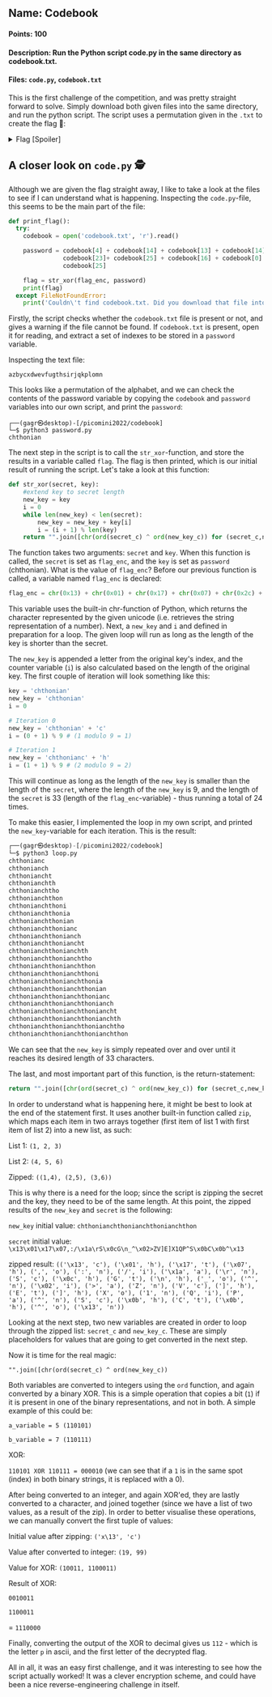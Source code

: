 ## Name: Codebook
#### Points: 100
#### Description: Run the Python script code.py in the same directory as codebook.txt.
#### Files: `code.py`, `codebook.txt`

This is the first challenge of the competition, and was pretty straight forward to solve. Simply download both given files into the same directory, and run the python script.
The script uses a permutation given in the `.txt` to create the flag 🚩:

<details>
  <summary>Flag [Spoiler]</summary>

  ```
  ┌──(gagr㉿desktop)-[/picomini2022/codebook]
  └─$ python3 code.py
  picoCTF{c0d3b00k_455157_8100c7c1}
  ```
</details>

## A closer look on `code.py` 🕵️

Although we are given the flag straight away, I like to take a look at the files to see if I can understand what is happening.
Inspecting the `code.py`-file, this seems to be the main part of the file:

```python
def print_flag():
  try:
    codebook = open('codebook.txt', 'r').read()

    password = codebook[4] + codebook[14] + codebook[13] + codebook[14] +\
               codebook[23]+ codebook[25] + codebook[16] + codebook[0]  +\
               codebook[25]

    flag = str_xor(flag_enc, password)
    print(flag)
  except FileNotFoundError:
    print('Couldn\'t find codebook.txt. Did you download that file into the same directory as this script?')

```

Firstly, the script checks whether the `codebook.txt` file is present or not, and gives a warning if the file cannot be found.
If `codebook.txt` is present, open it for reading, and extract a set of indexes to be stored in a `password` variable.

Inspecting the text file:

```
azbycxdwevfugthsirjqkplomn
```
This looks like a permutation of the alphabet, and we can check the contents of the password variable by copying the `codebook` and `password` variables into
our own script, and print the `password`:

```console
┌──(gagr㉿desktop)-[/picomini2022/codebook]
└─$ python3 password.py
chthonian
```

The next step in the script is to call the `str_xor`-function, and store the results in a variable called `flag`. The flag is then printed, which is 
our initial result of running the script. Let's take a look at this function: 

```python
def str_xor(secret, key):
    #extend key to secret length
    new_key = key
    i = 0
    while len(new_key) < len(secret):
        new_key = new_key + key[i]
        i = (i + 1) % len(key)
    return "".join([chr(ord(secret_c) ^ ord(new_key_c)) for (secret_c,new_key_c) in zip(secret,new_key)])
```

The function takes two arguments: `secret` and `key`. When this function is called, the `secret` is set as `flag_enc`, and the `key` is set as `password` (chthonian).
What is the value of `flag_enc`? Before our previous function is called, a variable named `flag_enc` is declared:

```python
flag_enc = chr(0x13) + chr(0x01) + chr(0x17) + chr(0x07) + chr(0x2c) + chr(0x3a) + chr(0x2f) + chr(0x1a) + chr(0x0d) + chr(0x53) + chr(0x0c) + chr(0x47) + chr(0x0a) + chr(0x5f) + chr(0x5e) + chr(0x02) + chr(0x3e) + chr(0x5a) + chr(0x56) + chr(0x5d) + chr(0x45) + chr(0x5d) + chr(0x58) + chr(0x31) + chr(0x51) + chr(0x50) + chr(0x5e) + chr(0x53) + chr(0x0b) + chr(0x43) + chr(0x0b) + chr(0x5e) + chr(0x13)
```
This variable uses the built-in chr-function of Python, which returns the character represented by the given unicode (i.e. retrieves the string representation of a number). 
Next, a `new_key` and `i` and defined in preparation for a loop. The given loop will run as long as the length of the key is shorter than the secret. 

The `new_key` is appended a letter from the original key's index, and the counter variable (`i`) is also calculated based on the length of the original key.
The first couple of iteration will look something like this:

```python
key = 'chthonian'
new_key = 'chthonian'
i = 0

# Iteration 0
new_key = 'chthonian' + 'c'
i = (0 + 1) % 9 # (1 modulo 9 = 1)

# Iteration 1
new_key = 'chthonianc' + 'h'
i = (1 + 1) % 9 # (2 modulo 9 = 2)
```

This will continue as long as the length of the `new_key` is smaller than the length of the `secret`, where the length of the `new_key` is 9, and the length
of the `secret` is 33 (length of the `flag_enc`-variable) - thus running a total of 24 times.

To make this easier, I implemented the loop in my own script, and printed the `new_key`-variable for each iteration. This is the result:

```python
┌──(gagr㉿desktop)-[/picomini2022/codebook]
└─$ python3 loop.py
chthonianc
chthonianch
chthoniancht
chthonianchth
chthonianchtho
chthonianchthon
chthonianchthoni
chthonianchthonia
chthonianchthonian
chthonianchthonianc
chthonianchthonianch
chthonianchthoniancht
chthonianchthonianchth
chthonianchthonianchtho
chthonianchthonianchthon
chthonianchthonianchthoni
chthonianchthonianchthonia
chthonianchthonianchthonian
chthonianchthonianchthonianc
chthonianchthonianchthonianch
chthonianchthonianchthoniancht
chthonianchthonianchthonianchth
chthonianchthonianchthonianchtho
chthonianchthonianchthonianchthon
```
We can see that the `new_key` is simply repeated over and over until it reaches its desired length of 33 characters.

The last, and most important part of this function, is the return-statement:

```python
return "".join([chr(ord(secret_c) ^ ord(new_key_c)) for (secret_c,new_key_c) in zip(secret,new_key)])
```

In order to understand what is happening here, it might be best to look at the end of the statement first.
It uses another built-in function called `zip`, which maps each item in two arrays together (first item of list 1 with first item of list 2) into a new list, as such:

List 1: `(1, 2, 3)`

List 2: `(4, 5, 6)`

Zipped: `((1,4), (2,5), (3,6))`

This is why there is a need for the loop; since the script is zipping the secret and the key, they need to be of the same length. 
At this point, the zipped results of the `new_key` and `secret` is the following:

`new_key` initial value: `chthonianchthonianchthonianchthon`

`secret` initial value: `\x13\x01\x17\x07,:/\x1a\rS\x0cG\n_^\x02>ZV]E]X1QP^S\x0bC\x0b^\x13`

zipped result: `(('\x13', 'c'), ('\x01', 'h'), ('\x17', 't'), ('\x07', 'h'), (',', 'o'), (':', 'n'), ('/', 'i'), ('\x1a', 'a'), ('\r', 'n'), ('S', 'c'), ('\x0c', 'h'), ('G', 't'), ('\n', 'h'), ('_', 'o'), ('^', 'n'), ('\x02', 'i'), ('>', 'a'), ('Z', 'n'), ('V', 'c'), (']', 'h'), ('E', 't'), (']', 'h'), ('X', 'o'), ('1', 'n'), ('Q', 'i'), ('P', 'a'), ('^', 'n'), ('S', 'c'), ('\x0b', 'h'), ('C', 't'), ('\x0b', 'h'), ('^', 'o'), ('\x13', 'n'))`

Looking at the next step, two new variables are created in order to loop through the zipped list: `secret_c` and `new_key_c`. 
These are simply placeholders for values that are going to get converted in the next step.

Now it is time for the real magic:

`"".join([chr(ord(secret_c) ^ ord(new_key_c))`

Both variables are converted to integers using the `ord` function, and again converted by a binary XOR. This is a simple operation that copies a bit (`1`) if 
it is present in one of the binary representations, and not in both. A simple example of this could be:

`a_variable = 5 (110101)`

`b_variable = 7 (110111)`

XOR:

`110101 XOR 110111 = 000010` (we can see that if a `1` is in the same spot (index) in both binary strings, it is replaced with a 0).

After being converted to an integer, and again XOR'ed, they are lastly converted to a character, and joined together (since we have a list of two values, as a result of the zip).
In order to better visualise these operations, we can manually convert the first tuple of values:

Initial value after zipping: `('x\13', 'c')`

Value after converted to integer: `(19, 99)`

Value for XOR: `(10011, 1100011)`

Result of XOR:

`0010011`

`1100011`

= `1110000` 

Finally, converting the output of the XOR to decimal gives us `112` - which is the letter `p` in ascii, and the first letter of the decrypted flag.

All in all, it was an easy first challenge, and it was interesting to see how the script actually worked! It was a clever encryption scheme, and could have been
a nice reverse-engineering challenge in itself.


